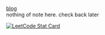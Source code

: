<!---
gonkmetrics/gonkmetrics is a special repository because its `README.md` (this file) appears on your GitHub profile.
You can click the Preview link to take a look at your changes.
--->

<a href="https://gonkmetrics.github.io/">blog</a><br>
nothing of note here. check back later

<a href="https://github.com/KnlnKS/leetcode-stats">
  <img alt="LeetCode Stat Card" src="https://apu5rh8gxk.execute-api.us-east-1.amazonaws.com/default/leetcode-stats?username=gonkmetrics"/>
</a>
